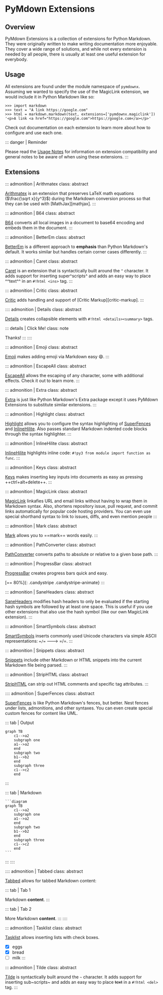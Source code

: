 # PyMdown Extensions

## Overview

PyMdown Extensions is a collection of extensions for Python Markdown. They were originally written to make writing
documentation more enjoyable. They cover a wide range of solutions, and while not every extension is needed by all
people, there is usually at least one useful extension for everybody.

## Usage

All extensions are found under the module namespace of `pymdownx`.  Assuming we wanted to specify the use of the
MagicLink extension, we would include it in Python Markdown like so:

```pycon3
>>> import markdown
>>> text = "A link https://google.com"
>>> html = markdown.markdown(text, extensions=['pymdownx.magiclink'])
'<p>A link <a href="https://google.com">https://google.com</a></p>'
```

Check out documentation on each extension to learn more about how to configure and use each one.

::: danger | Reminder

Please read the [Usage Notes](usage_notes.md) for information on extension compatibility and general notes to be
aware of when using these extensions.
:::

## Extensions

::: admonition | Arithmatex
class: abstract

[Arithmatex](extensions/arithmatex.md) is an extension that preserves LaTeX math equations ($\frac{\sqrt x}{y^3}$)
during the Markdown conversion process so that they can be used with [MathJax][mathjax].
:::

::: admonition | B64
class: abstract

[B64](extensions/b64.md) converts all local images in a document to base64 encoding and embeds them in the document.
:::

::: admonition | BetterEm
class: abstract

[BetterEm](extensions/betterem.md) is a different approach to **emphasis** than Python Markdown's default.  It works
similar but handles certain corner cases differently.
:::

::: admonition | Caret
class: abstract

[Caret](extensions/caret.md) is an extension that is syntactically built around the `^` character. It adds support
for inserting super^scripts^ and adds an easy way to place ^^text^^ in an `#!html <ins>` tag.
:::

::: admonition | Critic
class: abstract

[Critic](extensions/critic.md) adds handling and support of [Critic Markup][critic-markup].
:::

:::: admonition | Details
class: abstract

[Details](extensions/details.md) creates collapsible elements with `#!html <details><summary>` tags.

::: details | Click Me!
class: note

Thanks!
:::
::::

::: admonition | Emoji
class: abstract

[Emoji](extensions/emoji.md) makes adding emoji via Markdown easy :smile:.
:::

::: admonition | EscapeAll
class: abstract

[EscapeAll](extensions/escapeall.md) allows the escaping of any character, some with additional effects.  Check it
out to learn more.
:::

::: admonition | Extra
class: abstract

[Extra](extensions/extra.md) is just like Python Markdown's Extra package except it uses PyMdown Extensions to
substitute similar extensions.
:::

::: admonition | Highlight
class: abstract

[Highlight](extensions/highlight.md) allows you to configure the syntax highlighting of
[SuperFences](extensions/superfences.md) and [InlineHilite](extensions/inlinehilite.md).  Also passes standard
Markdown indented code blocks through the syntax highlighter.
:::

::: admonition | InlineHilite
class: abstract

[InlineHilite](extensions/inlinehilite.md) highlights inline code: `#!py3 from module import function as func`.
:::

::: admonition | Keys
class: abstract

[Keys](extensions/keys.md) makes inserting key inputs into documents as easy as pressing ++ctrl+alt+delete++.
:::

::: admonition | MagicLink
class: abstract

[MagicLink](extensions/magiclink.md) linkafies URL and email links without having to wrap them in Markdown syntax.
Also, shortens repository issue, pull request, and commit links automatically for popular code hosting providers.
You can even use special shorthand syntax to link to issues, diffs, and even mention people
:::

::: admonition | Mark
class: abstract

[Mark](extensions/mark.md) allows you to ==mark== words easily.
:::

::: admonition | PathConverter
class: abstract

[PathConverter](extensions/pathconverter.md) converts paths to absolute or relative to a given base path.
:::

::: admonition | ProgressBar
class: abstract

[ProgressBar](extensions/progressbar.md) creates progress bars quick and easy.

[== 80%]{: .candystripe .candystripe-animate}
:::

::: admonition | SaneHeaders
class: abstract

[SaneHeaders](extensions/saneheaders.md) modifies hash headers to only be evaluated if the starting hash symbols are
followed by at least one space. This is useful if you use other extensions that also use the hash symbol (like our
own MagicLink extension).
:::

::: admonition | SmartSymbols
class: abstract

[SmartSymbols](extensions/smartsymbols.md) inserts commonly used Unicode characters via simple ASCII
representations: `=/=` ---> =/=.
:::

::: admonition | Snippets
class: abstract

[Snippets](extensions/snippets.md) include other Markdown or HTML snippets into the current Markdown file being
parsed.
:::

::: admonition | StripHTML
class: abstract

[StripHTML](extensions/striphtml.md) can strip out HTML comments and specific tag attributes.
:::

:::: admonition | SuperFences
class: abstract

[SuperFences](extensions/superfences.md) is like Python Markdown's fences, but better. Nest fences under lists,
admonitions, and other syntaxes. You can even create special custom fences for content like UML.

::: tab | Output

```diagram
graph TB
    c1-->a2
    subgraph one
    a1-->a2
    end
    subgraph two
    b1-->b2
    end
    subgraph three
    c1-->c2
    end
```
:::

::: tab | Markdown

````
```diagram
graph TB
    c1-->a2
    subgraph one
    a1-->a2
    end
    subgraph two
    b1-->b2
    end
    subgraph three
    c1-->c2
    end
```
````
:::
::::

:::: admonition | Tabbed
class: abstract

[Tabbed](extensions/tabbed.md) allows for tabbed Markdown content:

::: tab | Tab 1

Markdown **content**.
:::

::: tab | Tab 2

More Markdown **content**.
:::
::::

::: admonition | Tasklist
class: abstract

[Tasklist](extensions/tasklist.md) allows inserting lists with check boxes.

- [x] eggs
- [x] bread
- [ ] milk
:::

::: admonition | Tilde
class: abstract

[Tilde](extensions/tilde.md) is syntactically built around the `~` character. It adds support for inserting
sub~scripts~ and adds an easy way to place ~~text~~ in a `#!html <del>` tag.
:::
